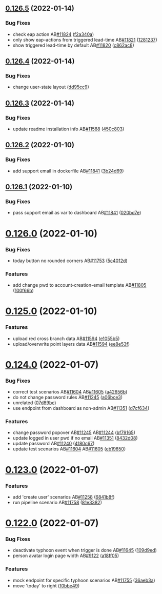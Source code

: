 ## [0.126.5](https://github.com/rodekruis/IBF-system/compare/v0.126.4...v0.126.5) (2022-01-14)


### Bug Fixes

* check eap action AB[#11824](https://github.com/rodekruis/IBF-system/issues/11824) ([f2a340a](https://github.com/rodekruis/IBF-system/commit/f2a340a7d1251d73bba05c727d6660bd1a62a0dd))
* only show eap-actions from triggered lead-time AB[#11821](https://github.com/rodekruis/IBF-system/issues/11821) ([1281237](https://github.com/rodekruis/IBF-system/commit/1281237fa1cc1c63e337ffad438089f3f00ddbc8))
* show triggered lead-time by default AB[#11820](https://github.com/rodekruis/IBF-system/issues/11820) ([c862ac8](https://github.com/rodekruis/IBF-system/commit/c862ac82b897aa60491996f2cf227f7e87367691))



## [0.126.4](https://github.com/rodekruis/IBF-system/compare/v0.126.3...v0.126.4) (2022-01-14)


### Bug Fixes

* change user-state layout ([dd95cc9](https://github.com/rodekruis/IBF-system/commit/dd95cc925b95dc950a5c8b345f9f0c71f30e1e75))



## [0.126.3](https://github.com/rodekruis/IBF-system/compare/v0.126.2...v0.126.3) (2022-01-14)


### Bug Fixes

* update readme installation info AB[#11588](https://github.com/rodekruis/IBF-system/issues/11588) ([450c803](https://github.com/rodekruis/IBF-system/commit/450c8030eac40c12234ba405050583403089739c))



## [0.126.2](https://github.com/rodekruis/IBF-system/compare/v0.126.1...v0.126.2) (2022-01-10)


### Bug Fixes

* add support email in dockerfile AB[#11841](https://github.com/rodekruis/IBF-system/issues/11841) ([3b24d69](https://github.com/rodekruis/IBF-system/commit/3b24d6932beee7805490e235b608f78f8f9bdfcf))



## [0.126.1](https://github.com/rodekruis/IBF-system/compare/v0.126.0...v0.126.1) (2022-01-10)


### Bug Fixes

* pass support email as var to dashboard AB[#11841](https://github.com/rodekruis/IBF-system/issues/11841) ([020bd7e](https://github.com/rodekruis/IBF-system/commit/020bd7e6b37bef740a0e6fba1998ef692cb360d8))



# [0.126.0](https://github.com/rodekruis/IBF-system/compare/v0.125.0...v0.126.0) (2022-01-10)


### Bug Fixes

* today button no rounded corners AB[#11753](https://github.com/rodekruis/IBF-system/issues/11753) ([5c4012d](https://github.com/rodekruis/IBF-system/commit/5c4012d776cbb4ec4cd9fa4aaa2b52c3bd18340f))


### Features

* add change pwd to account-creation-email template AB[#11805](https://github.com/rodekruis/IBF-system/issues/11805) ([100f66b](https://github.com/rodekruis/IBF-system/commit/100f66b83145ca47399eceb5fe50c1dbfb350104))



# [0.125.0](https://github.com/rodekruis/IBF-system/compare/v0.124.0...v0.125.0) (2022-01-10)


### Features

* upload red cross branch data AB[#11594](https://github.com/rodekruis/IBF-system/issues/11594) ([e1055b5](https://github.com/rodekruis/IBF-system/commit/e1055b5b883eb691081bf84cdbc88c4d8f9de16e))
* upload/overwrite point layers data AB[#11594](https://github.com/rodekruis/IBF-system/issues/11594) ([ee8e53f](https://github.com/rodekruis/IBF-system/commit/ee8e53fcf6c52affd38fd3d4aba0dc9de135cb6f))



# [0.124.0](https://github.com/rodekruis/IBF-system/compare/v0.123.0...v0.124.0) (2022-01-07)


### Bug Fixes

* correct test scenarios AB[#11604](https://github.com/rodekruis/IBF-system/issues/11604) AB[#11605](https://github.com/rodekruis/IBF-system/issues/11605) ([a42656b](https://github.com/rodekruis/IBF-system/commit/a42656b48a2b5ce06b45445db94d5d04b3a5c495))
* do not change password rules AB[#11245](https://github.com/rodekruis/IBF-system/issues/11245) ([a06bce3](https://github.com/rodekruis/IBF-system/commit/a06bce3848bdb516825aebfa8c43fb627b7a8393))
* unrelated ([07d89bc](https://github.com/rodekruis/IBF-system/commit/07d89bc2b52a64ed08972e40e1a5dd16818ee346))
* use endpoint from dashboard as non-admin AB[#11351](https://github.com/rodekruis/IBF-system/issues/11351) ([d7cf634](https://github.com/rodekruis/IBF-system/commit/d7cf634c758af24d66173d669618bb3b6904303d))


### Features

* change password popover AB[#11245](https://github.com/rodekruis/IBF-system/issues/11245) AB[#11244](https://github.com/rodekruis/IBF-system/issues/11244) ([bf79165](https://github.com/rodekruis/IBF-system/commit/bf791659f9a0bf3eba26222fea1087761b4419e5))
* update logged in user pwd if no email AB[#11351](https://github.com/rodekruis/IBF-system/issues/11351) ([8432d08](https://github.com/rodekruis/IBF-system/commit/8432d08208f45793b5a1a3febf32dd7d59e286a6))
* update password AB[#11240](https://github.com/rodekruis/IBF-system/issues/11240) ([4180c67](https://github.com/rodekruis/IBF-system/commit/4180c676c62343e98f8b255d2c904d93a4d769f1))
* update test scenarios AB[#11604](https://github.com/rodekruis/IBF-system/issues/11604) AB[#11605](https://github.com/rodekruis/IBF-system/issues/11605) ([eb19650](https://github.com/rodekruis/IBF-system/commit/eb19650dd664b0c28238f2a37da3916720e4ad13))



# [0.123.0](https://github.com/rodekruis/IBF-system/compare/v0.122.0...v0.123.0) (2022-01-07)


### Features

* add 'create user' scenarios AB[#11258](https://github.com/rodekruis/IBF-system/issues/11258) ([6841b8f](https://github.com/rodekruis/IBF-system/commit/6841b8f0f361a83857b5d410e46b400b5991e21a))
* run pipeline scenario AB[#11758](https://github.com/rodekruis/IBF-system/issues/11758) ([81e3382](https://github.com/rodekruis/IBF-system/commit/81e338241b4246dc227ac2bd47c3dcc5eb16d32b))



# [0.122.0](https://github.com/rodekruis/IBF-system/compare/v0.121.0...v0.122.0) (2022-01-07)


### Bug Fixes

* deactivate typhoon event when trigger is done AB[#11645](https://github.com/rodekruis/IBF-system/issues/11645) ([109d9ed](https://github.com/rodekruis/IBF-system/commit/109d9ed1da55ddcd5674423cc3f615458ef22f40))
* person avatar login page width AB[#9122](https://github.com/rodekruis/IBF-system/issues/9122) ([a18ff05](https://github.com/rodekruis/IBF-system/commit/a18ff05d41a281011762ebf58ce80c03269ed159))


### Features

* mock endpoint for specific typhoon scenarios AB[#11755](https://github.com/rodekruis/IBF-system/issues/11755) ([36aeb3a](https://github.com/rodekruis/IBF-system/commit/36aeb3ad63911a162273645c1b600fc1b75bd516))
* move 'today' to right ([f0bbe49](https://github.com/rodekruis/IBF-system/commit/f0bbe49c97b13e6004637e700242a161ff780c1f))



